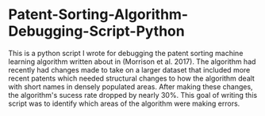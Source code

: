 # Patent-Sorting-Algorithm-Debugging-Script-Python

This is a python script I wrote for debugging the patent sorting machine learning algorithm written about in (Morrison et al. 2017). The algorithm had recently had changes made to take on a larger dataset that included more recent patents which needed structural changes to how the algorithm dealt with short names in densely populated areas. After making these changes, the algorithm's sucess rate dropped by nearly 30%. This goal of writing this script was to identify which areas of the algorithm were making errors.

